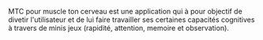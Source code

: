 MTC pour muscle ton cerveau est une application qui à pour objectif de divetir l'utilisateur et de lui faire travailler ses certaines capacités cognitives à travers de minis jeux (rapidité, attention, memoire et observation).
